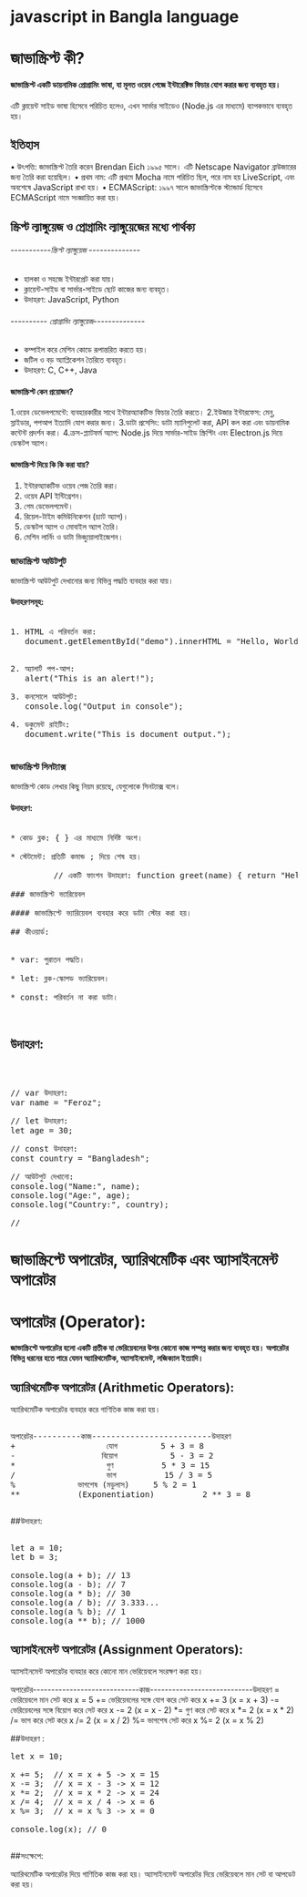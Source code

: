 # javascript in Bangla language

# জাভাস্ক্রিপ্ট কী?

#### জাভাস্ক্রিপ্ট একটি ডায়নামিক প্রোগ্রামিং ভাষা, যা মূলত ওয়েব পেজে ইন্টারেক্টিভ ফিচার যোগ করার জন্য ব্যবহৃত হয়।
এটি ক্লায়েন্ট সাইড ভাষা হিসেবে পরিচিত হলেও, এখন সার্ভার সাইডেও (Node.js এর মাধ্যমে) ব্যাপকভাবে ব্যবহৃত হয়।

## ইতিহাস

•	উৎপত্তি: জাভাস্ক্রিপ্ট তৈরি করেন Brendan Eich ১৯৯৫ সালে। এটি Netscape Navigator ব্রাউজারের জন্য তৈরি করা হয়েছিল।
•	প্রথম নাম: এটি প্রথমে Mocha নামে পরিচিত ছিল, পরে নাম হয় LiveScript, এবং অবশেষে JavaScript রাখা হয়।
•	ECMAScript: ১৯৯৭ সালে জাভাস্ক্রিপ্টকে স্ট্যান্ডার্ড হিসেবে ECMAScript নামে সংজ্ঞায়িত করা হয়।

##   স্ক্রিপ্ট ল্যাঙ্গুয়েজ ও প্রোগ্রামিং ল্যাঙ্গুয়েজের মধ্যে পার্থক্য 



######               -----------স্ক্রিপ্ট ল্যাঙ্গুয়েজ --------------          


   *  হালকা ও সহজে ইন্টারপ্রেট করা যায়।                              
   *  ক্লায়েন্ট-সাইড বা সার্ভার-সাইডে ছোট কাজের জন্য ব্যবহৃত।          
   *  উদাহরণ: JavaScript, Python                        


######             ---------- প্রোগ্রামিং ল্যাঙ্গুয়েজ--------------


*   কম্পাইল করে মেশিন কোডে রূপান্তরিত করতে হয়।
*   জটিল ও বড় অ্যাপ্লিকেশন তৈরিতে ব্যবহৃত।
*   উদাহরণ: C, C++, Java



 
#### জাভাস্ক্রিপ্ট কেন প্রয়োজন?


1.ওয়েব ডেভেলপমেন্টে: ব্যবহারকারীর সাথে ইন্টারঅ্যাকটিভ ফিচার তৈরি করতে।
2.ইউজার ইন্টারফেস: মেনু, স্লাইডার, পপআপ ইত্যাদি যোগ করার জন্য।
3.ডাটা প্রসেসিং: ডাটা ম্যানিপুলেট করা, API কল করা এবং ডায়নামিক কন্টেন্ট প্রদর্শন করা।
4.ক্রস-প্ল্যাটফর্ম অ্যাপ: Node.js দিয়ে সার্ভার-সাইড স্ক্রিপ্টিং এবং Electron.js দিয়ে ডেস্কটপ অ্যাপ।

#### জাভাস্ক্রিপ্ট দিয়ে কি কি করা যায়?

1. ইন্টারঅ্যাকটিভ ওয়েব পেজ তৈরি করা।
2. ওয়েব API ইন্টিগ্রেশন।
3. গেম ডেভেলপমেন্ট।
4. রিয়েল-টাইম কমিউনিকেশন (চ্যাট অ্যাপ)।
5. ডেস্কটপ অ্যাপ ও মোবাইল অ্যাপ তৈরি।
6. মেশিন লার্নিং ও ডাটা ভিজ্যুয়ালাইজেশন।

### জাভাস্ক্রিপ্ট আউটপুট
জাভাস্ক্রিপ্ট আউটপুট দেখানোর জন্য বিভিন্ন পদ্ধতি ব্যবহার করা যায়।

#### উদাহরণসমূহ:
<pre>
  
1. HTML এ পরিবর্তন করা:
   document.getElementById("demo").innerHTML = "Hello, World!"; 


2. অ্যালার্ট পপ-আপ:
   alert("This is an alert!");

3. কনসোলে আউটপুট:
   console.log("Output in console");

4. ডকুমেন্ট রাইটিং:
   document.write("This is document output."); 

</pre>


### জাভাস্ক্রিপ্ট সিনট্যাক্স 

জাভাস্ক্রিপ্ট কোড লেখার কিছু নিয়ম রয়েছে, যেগুলোকে সিনট্যাক্স বলে।


#### উদাহরণ:
<pre>
  
* কোড ব্লক: { } এর মাধ্যমে নির্দিষ্ট অংশ।

* স্টেটমেন্ট: প্রতিটি কমান্ড ; দিয়ে শেষ হয়।

         // একটি ফাংশন উদাহরণ: function greet(name) { return "Hello, " + name + "!";} console.log(greet("Feroz"));

### জাভাস্ক্রিপ্ট ভ্যারিয়েবল

#### জাভাস্ক্রিপ্টে ভ্যারিয়েবল ব্যবহার করে ডাটা স্টোর করা হয়।

## কীওয়ার্ড:

    
* var: পুরাতন পদ্ধতি।

* let: ব্লক-স্কোপড ভ্যারিয়েবল।

* const: পরিবর্তন না করা ডাটা।

 </pre>

## উদাহরণ:
<pre>



// var উদাহরণ:
var name = "Feroz";

// let উদাহরণ:
let age = 30;

// const উদাহরণ:
const country = "Bangladesh";

// আউটপুট দেখানো:
console.log("Name:", name);
console.log("Age:", age);
console.log("Country:", country);

//
</pre>
<!-- assignment 2 জাভাস্ক্রিপ্টে অপারেটর, অ্যারিথমেটিক এবং অ্যাসাইনমেন্ট অপারেটর বাংলায় ব্যাখ্যা উদাহরণসহ: -->



# জাভাস্ক্রিপ্টে অপারেটর, অ্যারিথমেটিক এবং অ্যাসাইনমেন্ট অপারেটর


# অপারেটর (Operator):

#### জাভাস্ক্রিপ্টে অপারেটর হলো একটি প্রতীক যা ভেরিয়েবলের উপর কোনো কাজ সম্পন্ন করার জন্য ব্যবহৃত হয়। অপারেটর বিভিন্ন ধরনের হতে পারে যেমন অ্যারিথমেটিক, অ্যাসাইনমেন্ট, লজিক্যাল ইত্যাদি।


## অ্যারিথমেটিক অপারেটর (Arithmetic Operators):

  অ্যারিথমেটিক অপারেটর ব্যবহার করে গাণিতিক কাজ করা হয়।
<pre>
  
অপারেটর----------কাজ-------------------------উদাহরণ
+	                যোগ	        5 + 3 = 8
-	               বিয়োগ	        5 - 3 = 2
*	                গুণ	         5 * 3 = 15
/	                ভাগ	         15 / 3 = 5
%	          ভাগশেষ (মডুলাস)	  5 % 2 = 1
**            (Exponentiation)	        2 ** 3 = 8

</pre>

##উদাহরণ:
<pre>  
let a = 10;
let b = 3;

console.log(a + b); // 13
console.log(a - b); // 7
console.log(a * b); // 30
console.log(a / b); // 3.333...
console.log(a % b); // 1
console.log(a ** b); // 1000
</pre>

  
## অ্যাসাইনমেন্ট অপারেটর (Assignment Operators):
অ্যাসাইনমেন্ট অপারেটর ব্যবহার করে কোনো মান ভেরিয়েবলে সংরক্ষণ করা হয়।

অপারেটর-----------------------------কাজ----------------------------উদাহরণ
=	                          ভেরিয়েবলে মান সেট করে	                 x = 5
+=	                  ভেরিয়েবলের সঙ্গে যোগ করে সেট করে	        x += 3 (x = x + 3)
-=	                 ভেরিয়েবলের সঙ্গে বিয়োগ করে সেট করে	      x -= 2 (x = x - 2)
*=	                          গুণ করে সেট করে	                x *= 2 (x = x * 2)
/=	                          ভাগ করে সেট করে	                x /= 2 (x = x / 2)
%=	                           ভাগশেষ সেট করে	                x %= 2 (x = x % 2)


##উদাহরণ :
<pre>
let x = 10;

x += 5;  // x = x + 5 -> x = 15
x -= 3;  // x = x - 3 -> x = 12
x *= 2;  // x = x * 2 -> x = 24
x /= 4;  // x = x / 4 -> x = 6
x %= 3;  // x = x % 3 -> x = 0

console.log(x); // 0

</pre>

##সংক্ষেপে:
  
অ্যারিথমেটিক অপারেটর দিয়ে গাণিতিক কাজ করা হয়।
অ্যাসাইনমেন্ট অপারেটর দিয়ে ভেরিয়েবলে মান সেট বা আপডেট করা হয়।




